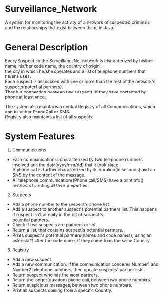 # Surveillance_Network
 
  A system for monitoring the activity of a network of suspected criminals and the relationships that exist between them, in Java.

# General Description

Every Suspect on the SurveillanceNet network is characterized by his/her name, his/her code name, the country of origin,      
the city in which he/she operates and a list of telephone numbers that he/she uses.                                  
Each suspect is associated with one or more than the rest of the network's suspects(potential partners).                    
Ther is a connection between two suspects, if they have contacted by phone at least once.

The system also maintains a central Registry of all Communications, which can be either PhoneCall or SMS.                     
Registry also maintains a list of all suspects.                                                                              

# System Features

1. Communications                                                                                                            
 - Each communication is characterized by two telephone numbers involved and the date(yyyy/mm/dd) that it took place.                                       
   A phone call is further characterized by its duration(in seconds) and an SMS by the content of the message.                 
 - All telephone communications(Phone call/SMS) have a printInfo() method of printing all their properties.                                   
 
2. Suspects                                                                                                                  
 - Add a phone number to the suspect's phone list.                                                                          
 - Add a suspect to another suspect's potential partners list. This happens if suspect isn't already in the list of suspect's        
   potential partners.                                                                                                     
 - Check if two suspects are partners or not.                                                                                                                                                         
 - Return a list, that contains suspect's potential partners.                                                                                                                             
 - Prints suspect's potential partners(names and code names), using an asterisk(*) after the code name, if they come from        the same Country.                                                                                                                                                                                                  
 
3. Registry                                                                                                                 
 - Add a new suspect.                                                                                                         
 - Add a new communication. If the communication concerns Number1 and Number2 telephone numbers, then update suspects'          partner lists.                              
 - Return suspect who has the most partners.                                                                                                                                                                                                                                       
 - Return the longer(duration) phone call, between two phone numbers.                                                                                                                   
 - Return suspicious messages, between two phone numbers.                                                                                                                                   
 - Print all suspects coming from a specific Country.                                                                        
                                                                       
                                         
 

                                                                       

 
